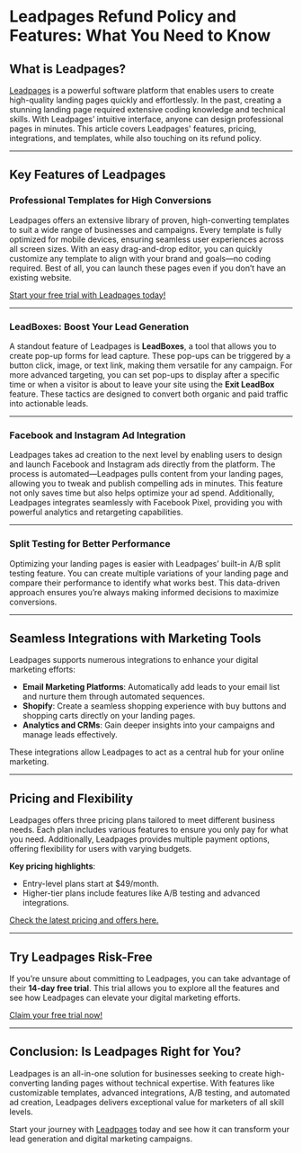 # Leadpages Refund Policy and Features: What You Need to Know

## What is Leadpages?

[Leadpages](https://bit.ly/LEadPages) is a powerful software platform that enables users to create high-quality landing pages quickly and effortlessly. In the past, creating a stunning landing page required extensive coding knowledge and technical skills. With Leadpages’ intuitive interface, anyone can design professional pages in minutes. This article covers Leadpages' features, pricing, integrations, and templates, while also touching on its refund policy.

---

## Key Features of Leadpages

### Professional Templates for High Conversions

Leadpages offers an extensive library of proven, high-converting templates to suit a wide range of businesses and campaigns. Every template is fully optimized for mobile devices, ensuring seamless user experiences across all screen sizes. With an easy drag-and-drop editor, you can quickly customize any template to align with your brand and goals—no coding required. Best of all, you can launch these pages even if you don’t have an existing website.

[Start your free trial with Leadpages today!](https://bit.ly/LEadPages)

---

### LeadBoxes: Boost Your Lead Generation

A standout feature of Leadpages is **LeadBoxes**, a tool that allows you to create pop-up forms for lead capture. These pop-ups can be triggered by a button click, image, or text link, making them versatile for any campaign. For more advanced targeting, you can set pop-ups to display after a specific time or when a visitor is about to leave your site using the **Exit LeadBox** feature. These tactics are designed to convert both organic and paid traffic into actionable leads.

---

### Facebook and Instagram Ad Integration

Leadpages takes ad creation to the next level by enabling users to design and launch Facebook and Instagram ads directly from the platform. The process is automated—Leadpages pulls content from your landing pages, allowing you to tweak and publish compelling ads in minutes. This feature not only saves time but also helps optimize your ad spend. Additionally, Leadpages integrates seamlessly with Facebook Pixel, providing you with powerful analytics and retargeting capabilities.

---

### Split Testing for Better Performance

Optimizing your landing pages is easier with Leadpages’ built-in A/B split testing feature. You can create multiple variations of your landing page and compare their performance to identify what works best. This data-driven approach ensures you’re always making informed decisions to maximize conversions.

---

## Seamless Integrations with Marketing Tools

Leadpages supports numerous integrations to enhance your digital marketing efforts:

- **Email Marketing Platforms**: Automatically add leads to your email list and nurture them through automated sequences.
- **Shopify**: Create a seamless shopping experience with buy buttons and shopping carts directly on your landing pages.
- **Analytics and CRMs**: Gain deeper insights into your campaigns and manage leads effectively.

These integrations allow Leadpages to act as a central hub for your online marketing.

---

## Pricing and Flexibility

Leadpages offers three pricing plans tailored to meet different business needs. Each plan includes various features to ensure you only pay for what you need. Additionally, Leadpages provides multiple payment options, offering flexibility for users with varying budgets.

**Key pricing highlights**:
- Entry-level plans start at $49/month.
- Higher-tier plans include features like A/B testing and advanced integrations.

[Check the latest pricing and offers here.](https://bit.ly/LEadPages)

---

## Try Leadpages Risk-Free

If you’re unsure about committing to Leadpages, you can take advantage of their **14-day free trial**. This trial allows you to explore all the features and see how Leadpages can elevate your digital marketing efforts.

[Claim your free trial now!](https://bit.ly/LEadPages)

---

## Conclusion: Is Leadpages Right for You?

Leadpages is an all-in-one solution for businesses seeking to create high-converting landing pages without technical expertise. With features like customizable templates, advanced integrations, A/B testing, and automated ad creation, Leadpages delivers exceptional value for marketers of all skill levels.

Start your journey with [Leadpages](https://bit.ly/LEadPages) today and see how it can transform your lead generation and digital marketing campaigns.
